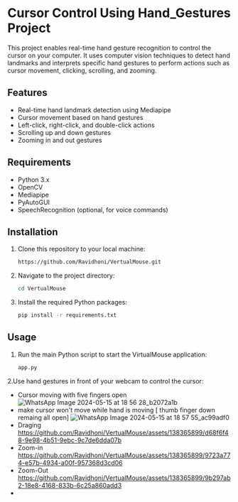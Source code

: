 # Cursor Control Using Hand_Gestures Project

This project enables real-time hand gesture recognition to control the cursor on your computer. It uses computer vision techniques to detect hand landmarks and interprets specific hand gestures to perform actions such as cursor movement, clicking, scrolling, and zooming.

## Features

- Real-time hand landmark detection using Mediapipe
- Cursor movement based on hand gestures
- Left-click, right-click, and double-click actions
- Scrolling up and down gestures
- Zooming in and out gestures

## Requirements

- Python 3.x
- OpenCV
- Mediapipe
- PyAutoGUI
- SpeechRecognition (optional, for voice commands)

## Installation
1. Clone this repository to your local machine:
   ```bash
   https://github.com/Ravidhoni/VertualMouse.git
2. Navigate to the project directory:
   ```bash
   cd VertualMouse
3. Install the required Python packages:
   ```bash
   pip install -r requirements.txt
## Usage
1. Run the main Python script to start the VirtualMouse application:
   ```bash
   app.py
2.Use hand gestures in front of your webcam to control the cursor:
 * Cursor moving with five fingers open
   ![WhatsApp Image 2024-05-15 at 18 56 28_b2072a1b](https://github.com/Ravidhoni/VertualMouse/assets/138365899/85c6adb5-341e-4c55-a4dc-44c3df4465cc)
 * make cursor won't move while hand is moving [ thumb finger down remaing all open]
   ![WhatsApp Image 2024-05-15 at 18 57 55_ac99adf0](https://github.com/Ravidhoni/VertualMouse/assets/138365899/f7f44c98-8d82-4b62-b2cd-4543aa647532)
 * Draging
   https://github.com/Ravidhoni/VertualMouse/assets/138365899/d68f6f48-9e98-4b51-9ebc-9c7de6dda07b
 * Zoom-in
   https://github.com/Ravidhoni/VertualMouse/assets/138365899/9723a774-e57b-4934-a00f-957368d3cd06
 * Zoom-Out
   https://github.com/Ravidhoni/VertualMouse/assets/138365899/9b297ab2-18e8-4168-833b-6c25a860add3
 *



   


